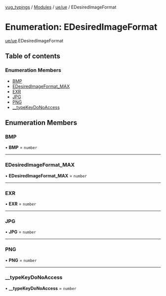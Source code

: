 [yug_typings](../README.md) / [Modules](../modules.md) / [ue/ue](../modules/ue_ue.md) / EDesiredImageFormat

# Enumeration: EDesiredImageFormat

[ue/ue](../modules/ue_ue.md).EDesiredImageFormat

## Table of contents

### Enumeration Members

- [BMP](ue_ue.EDesiredImageFormat.md#bmp)
- [EDesiredImageFormat\_MAX](ue_ue.EDesiredImageFormat.md#edesiredimageformat_max)
- [EXR](ue_ue.EDesiredImageFormat.md#exr)
- [JPG](ue_ue.EDesiredImageFormat.md#jpg)
- [PNG](ue_ue.EDesiredImageFormat.md#png)
- [\_\_typeKeyDoNoAccess](ue_ue.EDesiredImageFormat.md#__typekeydonoaccess)

## Enumeration Members

### BMP

• **BMP** = `number`

___

### EDesiredImageFormat\_MAX

• **EDesiredImageFormat\_MAX** = `number`

___

### EXR

• **EXR** = `number`

___

### JPG

• **JPG** = `number`

___

### PNG

• **PNG** = `number`

___

### \_\_typeKeyDoNoAccess

• **\_\_typeKeyDoNoAccess** = `number`
